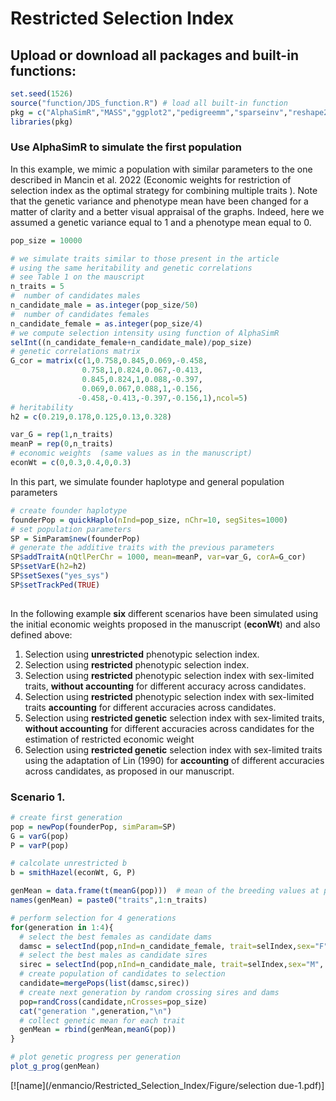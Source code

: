 # Restricted Selection Index


## Upload or download all packages and built-in functions:

```r
set.seed(1526)
source("function/JDS_function.R") # load all built-in function
pkg = c("AlphaSimR","MASS","ggplot2","pedigreemm","sparseinv","reshape2")
libraries(pkg)
```

### Use AlphaSimR to simulate the first population

In this example, we mimic a population with similar parameters to the one described in Mancin et al. 2022 (Economic weights for restriction of selection index as the optimal strategy for combining multiple traits ). Note that the genetic variance and phenotype mean have been changed for a matter of clarity and a better visual appraisal of the graphs. Indeed, here we assumed a genetic variance equal to 1 and a phenotype mean equal to 0.

```r 
pop_size = 10000

# we simulate traits similar to those present in the article 
# using the same heritability and genetic correlations 
# see Table 1 on the mauscript 
n_traits = 5
#  number of candidates males
n_candidate_male = as.integer(pop_size/50)
#  number of candidates females
n_candidate_female = as.integer(pop_size/4)
# we compute selection intensity using function of AlphaSimR
selInt((n_candidate_female+n_candidate_male)/pop_size)
# genetic correlations matrix
G_cor = matrix(c(1,0.758,0.845,0.069,-0.458,
                0.758,1,0.824,0.067,-0.413,
                0.845,0.824,1,0.088,-0.397,
                0.069,0.067,0.088,1,-0.156,
               -0.458,-0.413,-0.397,-0.156,1),ncol=5)
# heritability 
h2 = c(0.219,0.178,0.125,0.13,0.328)

var_G = rep(1,n_traits)
meanP = rep(0,n_traits)
# economic weights  (same values as in the manuscript)
econWt = c(0,0.3,0.4,0,0.3)
```

In this part, we simulate founder haplotype and general population parameters

```r
# create founder haplotype
founderPop = quickHaplo(nInd=pop_size, nChr=10, segSites=1000)
# set population parameters
SP = SimParam$new(founderPop)
# generate the additive traits with the previous parameters
SP$addTraitA(nQtlPerChr = 1000, mean=meanP, var=var_G, corA=G_cor)
SP$setVarE(h2=h2)
SP$setSexes("yes_sys")
SP$setTrackPed(TRUE)
 
```
In the following example **six** different scenarios have been simulated using the initial economic weights proposed in the manuscript (**econWt**) and also defined above:

1. Selection using **unrestricted** phenotypic selection index.
2. Selection using **restricted** phenotypic selection index.
3. Selection using **restricted** phenotypic selection index with sex-limited traits, **without accounting** for different accuracy across candidates.
4. Selection using **restricted** phenotypic selection index with sex-limited traits **accounting** for different accuracies across candidates.
5. Selection using **restricted genetic** selection index with sex-limited traits, **without accounting** for different accuracies across candidates for the estimation of restricted economic weight
6. Selection using **restricted genetic** selection index with sex-limited traits using the adaptation of Lin (1990) for **accounting** of different accuracies across candidates, as proposed in our manuscript.


### Scenario 1.

```r 
# create first generation
pop = newPop(founderPop, simParam=SP)
G = varG(pop)
P = varP(pop)

# calcolate unrestricted b
b = smithHazel(econWt, G, P)

genMean = data.frame(t(meanG(pop)))  # mean of the breeding values at present generation
names(genMean) = paste0("traits",1:n_traits)

# perform selection for 4 generations
for(generation in 1:4){
  # select the best females as candidate dams
  damsc = selectInd(pop,nInd=n_candidate_female, trait=selIndex,sex="F", b=b)
  # select the best males as candidate sires
  sirec = selectInd(pop,nInd=n_candidate_male, trait=selIndex,sex="M", b=b)
  # create population of candidates to selection
  candidate=mergePops(list(damsc,sirec)) 
  # create next generation by random crossing sires and dams
  pop=randCross(candidate,nCrosses=pop_size)
  cat("generation ",generation,"\n")
  # collect genetic mean for each trait  
  genMean = rbind(genMean,meanG(pop))
}

# plot genetic progress per generation
plot_g_prog(genMean)
```
[![name](/enmancio/Restricted_Selection_Index/Figure/selection due-1.pdf)]
